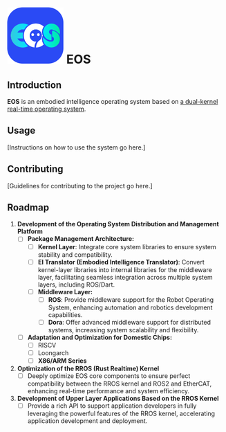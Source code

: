 # <img src="https://github.com/EOS-OS/EOS/blob/main/images/EOS%401x.png" width="130" height="130" alt="EOS">    EOS

## Introduction

**EOS** is an embodied intelligence operating system based on [a dual-kernel real-time operating system](https://github.com/BUPT-OS/RROS).

## Usage

[Instructions on how to use the system go here.]

## Contributing

[Guidelines for contributing to the project go here.]

## Roadmap

1. **Development of the Operating System Distribution and Management Platform**
   - [ ] **Package Management Architecture:**
     - [ ] **Kernel Layer**: Integrate core system libraries to ensure system stability and compatibility.
     - [ ] **EI Translator (Embodied Intelligence Translator)**: Convert kernel-layer libraries into internal libraries for the middleware layer, facilitating seamless integration across multiple system layers, including ROS/Dart.
     - [ ] **Middleware Layer:**
       - [ ] **ROS**: Provide middleware support for the Robot Operating System, enhancing automation and robotics development capabilities.
       - [ ] **Dora**: Offer advanced middleware support for distributed systems, increasing system scalability and flexibility.
   - [ ] **Adaptation and Optimization for Domestic Chips:**
     - [ ] RISCV
     - [ ] Loongarch
     - [ ] **X86/ARM Series**

2. **Optimization of the RROS (Rust Realtime) Kernel**
   - [ ] Deeply optimize EOS core components to ensure perfect compatibility between the RROS kernel and ROS2 and EtherCAT, enhancing real-time performance and system efficiency.

3. **Development of Upper Layer Applications Based on the RROS Kernel**
   - [ ] Provide a rich API to support application developers in fully leveraging the powerful features of the RROS kernel, accelerating application development and deployment.
